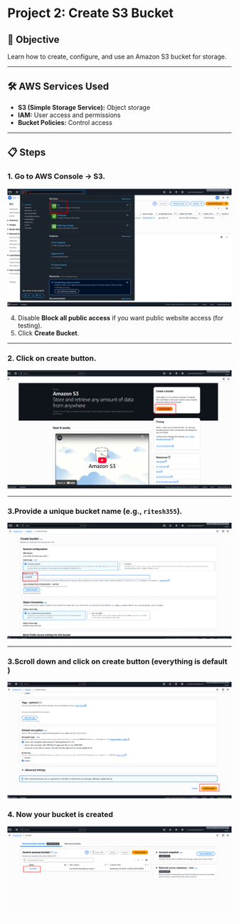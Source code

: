 # Project 2: Create S3 Bucket

## 🎯 Objective
Learn how to create, configure, and use an Amazon S3 bucket for storage.  

---

## 🛠️ AWS Services Used
- **S3 (Simple Storage Service):** Object storage
- **IAM:** User access and permissions
- **Bucket Policies:** Control access

---

## 📋 Steps

### 1. Go to **AWS Console → S3**.
![Alt Text](assets/s3.png)
 
4. Disable **Block all public access** if you want public website access (for testing).  
5. Click **Create Bucket**.

---

### 2. Click on create button.  
![Alt Text](assets/create.png)

---
### 3.Provide a **unique bucket name** (e.g., `ritesh355`).
![Alt Text](assets/name.png)

---

### 3.Scroll down and click on create button (everything is default ) 

![Alt Text](assets/clickoncreate.png)

### 4. Now your bucket is created 
![Alt Text](assets/2025-09-25_14-27.png)



